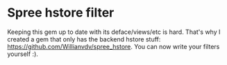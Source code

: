 Spree hstore filter
===

Keeping this gem up to date with its deface/views/etc is hard. That's why I created a gem that only has the backend hstore stuff: https://github.com/Willianvdv/spree_hstore. You can now write your filters yourself :).
